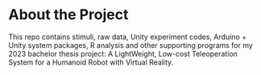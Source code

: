 # About the Project
This repo contains stimuli, raw data, Unity experiment codes, Arduino + Unity system packages, R analysis and other supporting programs for my 2023 bachelor thesis project: A LightWeight, Low-cost Teleoperation System for a Humanoid Robot with Virtual Reality.  

